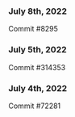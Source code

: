 ### July 8th, 2022

Commit #8295

### July 5th, 2022

Commit #314353


### July 4th, 2022

Commit #72281
